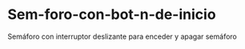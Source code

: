 # Sem-foro-con-bot-n-de-inicio
Semáforo con interruptor deslizante para enceder y apagar  semáforo 
